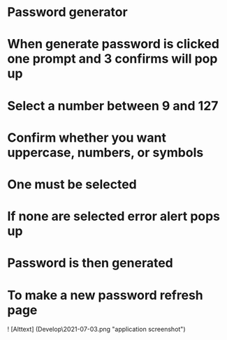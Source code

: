 # Password generator
# When generate password is clicked one prompt and 3 confirms will pop up
# Select a number between 9 and 127
# Confirm whether you want uppercase, numbers, or symbols
# One must be selected
# If none are selected error alert pops up
# Password is then generated
# To make a new password refresh page
! [Alttext] (Develop\2021-07-03.png "application screenshot")